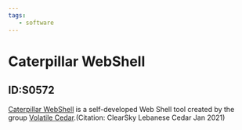 ```yaml
---
tags:
   - software
---
```

# Caterpillar WebShell
## ID:S0572
[Caterpillar WebShell](/mitre/software/S0572) is a self-developed Web Shell tool created by the group [Volatile Cedar](/mitre/groups/G0123).(Citation: ClearSky Lebanese Cedar Jan 2021) 
